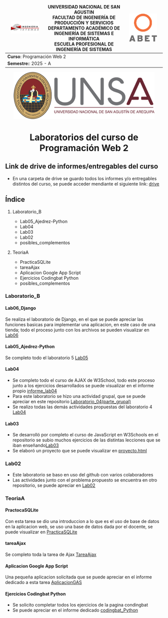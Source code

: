 <div align="center">
<table>
    <thead>
        <tr>
            <td style="width:25%; text-align:center;"><img src="/img/epis.png" alt="EPIS" style="width:80%; height:auto"/></td>
            <td style="text-align:center;">
                <span><b>UNIVERSIDAD NACIONAL DE SAN AGUSTIN</b></span><br />
                <span><b>FACULTAD DE INGENIERÍA DE PRODUCCIÓN Y SERVICIOS</b></span><br />
                <span><b>DEPARTAMENTO ACADÉMICO DE INGENIERÍA DE SISTEMAS E INFORMÁTICA</b></span><br />
                <span><b>ESCUELA PROFESIONAL DE INGENIERÍA DE SISTEMAS</b></span>
            </td>
            <td style="width:25%; text-align:center;"><img src="/img/abet.png" alt="ABET" style="width:80%; height:auto"/></td>
        </tr>
    </thead>
    <tbody>
        <tr>
            <td colspan="3"><span><b>Curso</b></span>: Programación Web 2</td>
        </tr>
        <tr>
            <td colspan="3"><span><b>Semestre:</b></span>: 2025 - A</td>
        </tr>
    </tbody>
</table>
</div>
<div align="center" style="margin-top: 10px;">
    <img src="/img/unsa.png" alt="UNSA" width="450px" height="150px">
    <h1 style="font-weight:bold; font-size: 2em;">Laboratorios del curso de Programación Web 2</h1>
</div>

## Link de drive de informes/entregables del curso
* En una carpeta de drive se guardo todos los informes y/o entregables distintos del curso, se puede acceder mendiante el siguiente link: [drive](https://drive.google.com/drive/folders/1EgjylB4c75GF00KGxQ38FLWZ9dV0yFul?usp=sharing)

## Índice

1. Laboratorio_B
    * Lab05_Ajedrez-Python
    * Lab04
    * Lab03
    * Lab02
    * posibles_complementos

2. TeoriaA
   * PracticaSQLite
   * tareaAjax
   * Aplicacion Google App Script
   * Ejercicios Codingbat Python
   * posibles_complementos

### Laboratorio_B

#### Lab06_Django
Se realiza el laboratorio de Django, en el que se puede apreciar las funciones basicas para implementar una aplicacion, en este caso de una tienda; todo el proceso junto con los archivos se pueden visualizar en [Lab06](/Lab06_Django)

#### Lab05_Ajedrez-Python
Se completo todo el laboratorio 5 [Lab05](/Laboratorio_B/Lab05_Ajedrez-Python)

#### Lab04
* Se completo todo el curso de AJAX de W3School, todo este proceso junto a los ejercicios desarrollados se puede visualizar en el informe propio [informe_lab04](https://drive.google.com/drive/folders/1RnM7J-Y7gypV5o-mCVGJHgLvsNjw__i3?usp=drive_link)
* Para este laboratorio se hizo una actividad grupal, que se puede apreciar en este repositorio [Laboratorio_04(parte_grupal)](https://github.com/sandra-aliaga/Lab-Pweb-2.git)
* Se realizo todas las demás actividades propuestas del laboratorio 4 [Lab04](/Laboratorio_B/Lab4_TareaAjax)

#### Lab03
* Se desarrolló por completo el curso de JavaScript en W3Schools en el repositorio se subio muchos ejercicios de las distintas lecciones que se iban enseñando[Lab03](/Laboratorio_B/Curso_Js_W3Schools)
* Se elaboró un proyecto que se puede visualizar en [proyecto.html](/Laboratorio_B/Curso_Js_W3Schools/proyecto.html)

### Lab02
* Este laboratorio se baso en uso del github con varios colaboradores
* Las actividades junto con el problema propuesto se encuentra en otro repositorio, se puede apreciar en [Lab02](https://github.com/sandra-aliaga/Lab-Pweb-2.git)

### TeoriaA
#### PractocaSQLite
Con esta tarea se dio una introduccion a lo que es el uso de base de datos en la aplicacion web, se uso una base de datos dada por el docente, se puede visualizar en [PracticaSQLite](/TeoriaA/PracticaSQLite)

#### tareaAjax
Se completo toda la tarea de Ajax [TareaAjax](/TeoriaA/tareaAjax)

#### Aplicacion Google App Script
Una pequeña aplicacion solicitada que se puede apreciar en el informe dedicado a esta tarea [AplicacionGAS](https://drive.google.com/drive/folders/1yCjkLU4SaH7j6JkU1p4op9sWsUznRNnn?usp=drive_link)

#### Ejercicios Codingbat Python
* Se solicito completar todos los ejercicios de la pagina condingbat
* Se puede apreciar en el informe dedicado [codingbat_Python](https://drive.google.com/drive/folders/1yCjkLU4SaH7j6JkU1p4op9sWsUznRNnn?usp=drive_link)

